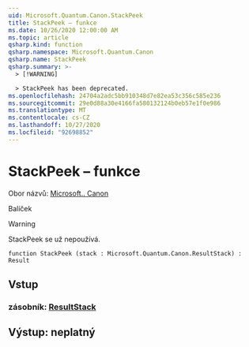 ```yaml
---
uid: Microsoft.Quantum.Canon.StackPeek
title: StackPeek – funkce
ms.date: 10/26/2020 12:00:00 AM
ms.topic: article
qsharp.kind: function
qsharp.namespace: Microsoft.Quantum.Canon
qsharp.name: StackPeek
qsharp.summary: >-
  > [!WARNING]

  > StackPeek has been deprecated.
ms.openlocfilehash: 24704a2adc5bb910348d7e82ea53c356c585e236
ms.sourcegitcommit: 29e0d88a30e4166fa580132124b0eb57e1f0e986
ms.translationtype: MT
ms.contentlocale: cs-CZ
ms.lasthandoff: 10/27/2020
ms.locfileid: "92698852"
---
```

# <a name="stackpeek-function"></a>StackPeek – funkce

Obor názvů: [Microsoft.. Canon](xref:Microsoft.Quantum.Canon)

Balíček [](https://nuget.org/packages/)


> [!WARNING]
> StackPeek se už nepoužívá.



```qsharp
function StackPeek (stack : Microsoft.Quantum.Canon.ResultStack) : Result
```


## <a name="input"></a>Vstup

### <a name="stack--resultstack"></a>zásobník: [ResultStack](xref:Microsoft.Quantum.Canon.ResultStack)





## <a name="output--__invalidresult__"></a>Výstup: __neplatný <Result>__

